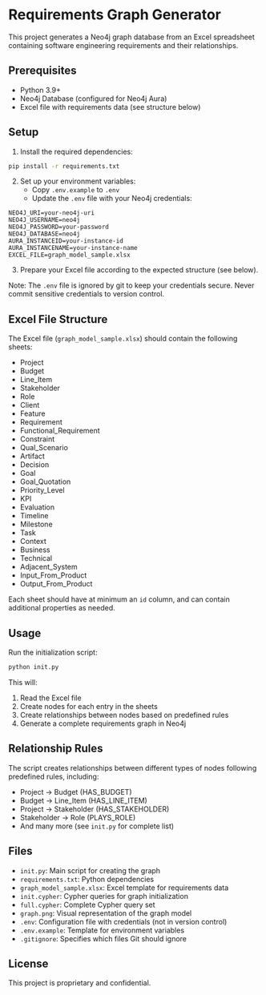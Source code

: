 # Requirements Graph Generator

This project generates a Neo4j graph database from an Excel spreadsheet containing software engineering requirements and their relationships.

## Prerequisites

- Python 3.9+
- Neo4j Database (configured for Neo4j Aura)
- Excel file with requirements data (see structure below)

## Setup

1. Install the required dependencies:
```bash
pip install -r requirements.txt
```

2. Set up your environment variables:
   - Copy `.env.example` to `.env`
   - Update the `.env` file with your Neo4j credentials:
```env
NEO4J_URI=your-neo4j-uri
NEO4J_USERNAME=neo4j
NEO4J_PASSWORD=your-password
NEO4J_DATABASE=neo4j
AURA_INSTANCEID=your-instance-id
AURA_INSTANCENAME=your-instance-name
EXCEL_FILE=graph_model_sample.xlsx
```

3. Prepare your Excel file according to the expected structure (see below).

Note: The `.env` file is ignored by git to keep your credentials secure. Never commit sensitive credentials to version control.

## Excel File Structure

The Excel file (`graph_model_sample.xlsx`) should contain the following sheets:

- Project
- Budget
- Line_Item
- Stakeholder
- Role
- Client
- Feature
- Requirement
- Functional_Requirement
- Constraint
- Qual_Scenario
- Artifact
- Decision
- Goal
- Goal_Quotation
- Priority_Level
- KPI
- Evaluation
- Timeline
- Milestone
- Task
- Context
- Business
- Technical
- Adjacent_System
- Input_From_Product
- Output_From_Product

Each sheet should have at minimum an `id` column, and can contain additional properties as needed.

## Usage

Run the initialization script:

```bash
python init.py
```

This will:
1. Read the Excel file
2. Create nodes for each entry in the sheets
3. Create relationships between nodes based on predefined rules
4. Generate a complete requirements graph in Neo4j

## Relationship Rules

The script creates relationships between different types of nodes following predefined rules, including:

- Project → Budget (HAS_BUDGET)
- Budget → Line_Item (HAS_LINE_ITEM)
- Project → Stakeholder (HAS_STAKEHOLDER)
- Stakeholder → Role (PLAYS_ROLE)
- And many more (see `init.py` for complete list)

## Files

- `init.py`: Main script for creating the graph
- `requirements.txt`: Python dependencies
- `graph_model_sample.xlsx`: Excel template for requirements data
- `init.cypher`: Cypher queries for graph initialization
- `full.cypher`: Complete Cypher query set
- `graph.png`: Visual representation of the graph model
- `.env`: Configuration file with credentials (not in version control)
- `.env.example`: Template for environment variables
- `.gitignore`: Specifies which files Git should ignore

## License

This project is proprietary and confidential.